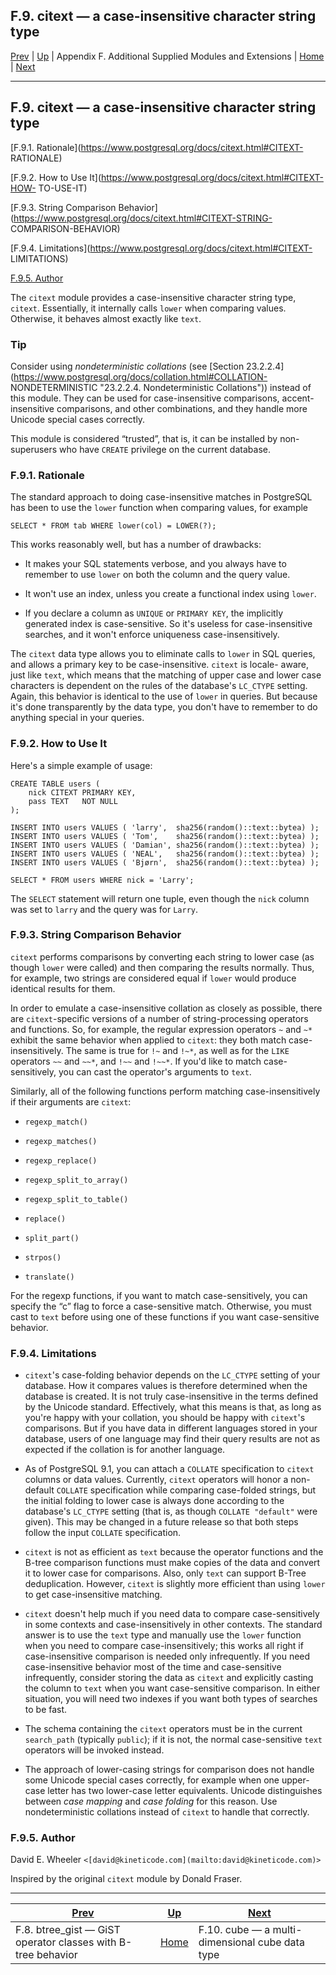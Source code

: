 F.9. citext — a case-insensitive character string type  
---  
[Prev](https://www.postgresql.org/docs/btree-gist.html "F.8. btree_gist — GiST operator classes with B-tree behavior") | [Up](https://www.postgresql.org/docs/contrib.html "Appendix F. Additional Supplied Modules and Extensions") | Appendix F. Additional Supplied Modules and Extensions | [Home](https://www.postgresql.org/docs/index.html "PostgreSQL 17.4 Documentation") |  [Next](https://www.postgresql.org/docs/cube.html "F.10. cube — a multi-dimensional cube data type")  
  
* * *

## F.9. citext — a case-insensitive character string type #

[F.9.1. Rationale](https://www.postgresql.org/docs/citext.html#CITEXT-
RATIONALE)

[F.9.2. How to Use It](https://www.postgresql.org/docs/citext.html#CITEXT-HOW-
TO-USE-IT)

[F.9.3. String Comparison
Behavior](https://www.postgresql.org/docs/citext.html#CITEXT-STRING-
COMPARISON-BEHAVIOR)

[F.9.4. Limitations](https://www.postgresql.org/docs/citext.html#CITEXT-
LIMITATIONS)

[F.9.5. Author](https://www.postgresql.org/docs/citext.html#CITEXT-AUTHOR)

The `citext` module provides a case-insensitive character string type,
`citext`. Essentially, it internally calls `lower` when comparing values.
Otherwise, it behaves almost exactly like `text`.

### Tip

Consider using _nondeterministic collations_ (see [Section
23.2.2.4](https://www.postgresql.org/docs/collation.html#COLLATION-
NONDETERMINISTIC "23.2.2.4. Nondeterministic Collations")) instead of this
module. They can be used for case-insensitive comparisons, accent-insensitive
comparisons, and other combinations, and they handle more Unicode special
cases correctly.

This module is considered “trusted”, that is, it can be installed by non-
superusers who have `CREATE` privilege on the current database.

### F.9.1. Rationale #

The standard approach to doing case-insensitive matches in PostgreSQL has been
to use the `lower` function when comparing values, for example

    
    
    SELECT * FROM tab WHERE lower(col) = LOWER(?);
    

This works reasonably well, but has a number of drawbacks:

  * It makes your SQL statements verbose, and you always have to remember to use `lower` on both the column and the query value.

  * It won't use an index, unless you create a functional index using `lower`.

  * If you declare a column as `UNIQUE` or `PRIMARY KEY`, the implicitly generated index is case-sensitive. So it's useless for case-insensitive searches, and it won't enforce uniqueness case-insensitively.

The `citext` data type allows you to eliminate calls to `lower` in SQL
queries, and allows a primary key to be case-insensitive. `citext` is locale-
aware, just like `text`, which means that the matching of upper case and lower
case characters is dependent on the rules of the database's `LC_CTYPE`
setting. Again, this behavior is identical to the use of `lower` in queries.
But because it's done transparently by the data type, you don't have to
remember to do anything special in your queries.

### F.9.2. How to Use It #

Here's a simple example of usage:

    
    
    CREATE TABLE users (
        nick CITEXT PRIMARY KEY,
        pass TEXT   NOT NULL
    );
    
    INSERT INTO users VALUES ( 'larry',  sha256(random()::text::bytea) );
    INSERT INTO users VALUES ( 'Tom',    sha256(random()::text::bytea) );
    INSERT INTO users VALUES ( 'Damian', sha256(random()::text::bytea) );
    INSERT INTO users VALUES ( 'NEAL',   sha256(random()::text::bytea) );
    INSERT INTO users VALUES ( 'Bjørn',  sha256(random()::text::bytea) );
    
    SELECT * FROM users WHERE nick = 'Larry';
    

The `SELECT` statement will return one tuple, even though the `nick` column
was set to `larry` and the query was for `Larry`.

### F.9.3. String Comparison Behavior #

`citext` performs comparisons by converting each string to lower case (as
though `lower` were called) and then comparing the results normally. Thus, for
example, two strings are considered equal if `lower` would produce identical
results for them.

In order to emulate a case-insensitive collation as closely as possible, there
are `citext`-specific versions of a number of string-processing operators and
functions. So, for example, the regular expression operators `~` and `~*`
exhibit the same behavior when applied to `citext`: they both match case-
insensitively. The same is true for `!~` and `!~*`, as well as for the `LIKE`
operators `~~` and `~~*`, and `!~~` and `!~~*`. If you'd like to match case-
sensitively, you can cast the operator's arguments to `text`.

Similarly, all of the following functions perform matching case-insensitively
if their arguments are `citext`:

  * `regexp_match()`

  * `regexp_matches()`

  * `regexp_replace()`

  * `regexp_split_to_array()`

  * `regexp_split_to_table()`

  * `replace()`

  * `split_part()`

  * `strpos()`

  * `translate()`

For the regexp functions, if you want to match case-sensitively, you can
specify the “c” flag to force a case-sensitive match. Otherwise, you must cast
to `text` before using one of these functions if you want case-sensitive
behavior.

### F.9.4. Limitations #

  * `citext`'s case-folding behavior depends on the `LC_CTYPE` setting of your database. How it compares values is therefore determined when the database is created. It is not truly case-insensitive in the terms defined by the Unicode standard. Effectively, what this means is that, as long as you're happy with your collation, you should be happy with `citext`'s comparisons. But if you have data in different languages stored in your database, users of one language may find their query results are not as expected if the collation is for another language.

  * As of PostgreSQL 9.1, you can attach a `COLLATE` specification to `citext` columns or data values. Currently, `citext` operators will honor a non-default `COLLATE` specification while comparing case-folded strings, but the initial folding to lower case is always done according to the database's `LC_CTYPE` setting (that is, as though `COLLATE "default"` were given). This may be changed in a future release so that both steps follow the input `COLLATE` specification.

  * `citext` is not as efficient as `text` because the operator functions and the B-tree comparison functions must make copies of the data and convert it to lower case for comparisons. Also, only `text` can support B-Tree deduplication. However, `citext` is slightly more efficient than using `lower` to get case-insensitive matching.

  * `citext` doesn't help much if you need data to compare case-sensitively in some contexts and case-insensitively in other contexts. The standard answer is to use the `text` type and manually use the `lower` function when you need to compare case-insensitively; this works all right if case-insensitive comparison is needed only infrequently. If you need case-insensitive behavior most of the time and case-sensitive infrequently, consider storing the data as `citext` and explicitly casting the column to `text` when you want case-sensitive comparison. In either situation, you will need two indexes if you want both types of searches to be fast.

  * The schema containing the `citext` operators must be in the current `search_path` (typically `public`); if it is not, the normal case-sensitive `text` operators will be invoked instead.

  * The approach of lower-casing strings for comparison does not handle some Unicode special cases correctly, for example when one upper-case letter has two lower-case letter equivalents. Unicode distinguishes between _case mapping_ and _case folding_ for this reason. Use nondeterministic collations instead of `citext` to handle that correctly.

### F.9.5. Author #

David E. Wheeler `<[david@kineticode.com](mailto:david@kineticode.com)>`

Inspired by the original `citext` module by Donald Fraser.

* * *

[Prev](https://www.postgresql.org/docs/btree-gist.html "F.8. btree_gist — GiST operator classes with B-tree behavior") | [Up](https://www.postgresql.org/docs/contrib.html "Appendix F. Additional Supplied Modules and Extensions") |  [Next](https://www.postgresql.org/docs/cube.html "F.10. cube — a multi-dimensional cube data type")  
---|---|---  
F.8. btree_gist — GiST operator classes with B-tree behavior  | [Home](https://www.postgresql.org/docs/index.html "PostgreSQL 17.4 Documentation") |  F.10. cube — a multi-dimensional cube data type

